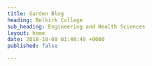 ```yaml
---
title: Garden Blog
heading: Belkirk College
sub_heading: Engineering and Health Sciences
layout: home
date: 2018-10-08 01:48:40 +0000
published: false

---
```

